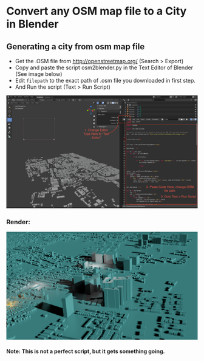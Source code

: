 # Convert any OSM map file to a City in Blender 

## Generating a city from osm map file

* Get the .OSM file from http://openstreetmap.org/ (Search > Export) 
* Copy and paste the script osm2blender.py in the Text Editor of Blender (See image below) 
* Edit `filepath` to the exact path of .osm file you downloaded in first step.
* And Run the script (Text > Run Script)

![screenshot after done](https://raw.githubusercontent.com/mkagenius/osm2blender/master/osm2blender.png)

### Render:

[![evee render](https://raw.githubusercontent.com/mkagenius/osm2blender/master/indiranagar_render.png)](https://www.youtube.com/watch?v=3-XonH_mMiU)

#### Note: This is not a perfect script, but it gets something going.


